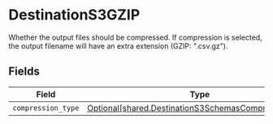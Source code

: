 # DestinationS3GZIP

Whether the output files should be compressed. If compression is selected, the output filename will have an extra extension (GZIP: ".csv.gz").


## Fields

| Field                                                                                                              | Type                                                                                                               | Required                                                                                                           | Description                                                                                                        |
| ------------------------------------------------------------------------------------------------------------------ | ------------------------------------------------------------------------------------------------------------------ | ------------------------------------------------------------------------------------------------------------------ | ------------------------------------------------------------------------------------------------------------------ |
| `compression_type`                                                                                                 | [Optional[shared.DestinationS3SchemasCompressionType]](../../models/shared/destinations3schemascompressiontype.md) | :heavy_minus_sign:                                                                                                 | N/A                                                                                                                |